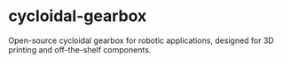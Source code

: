 # cycloidal-gearbox
Open-source cycloidal gearbox for robotic applications, designed for 3D printing and off-the-shelf components.
